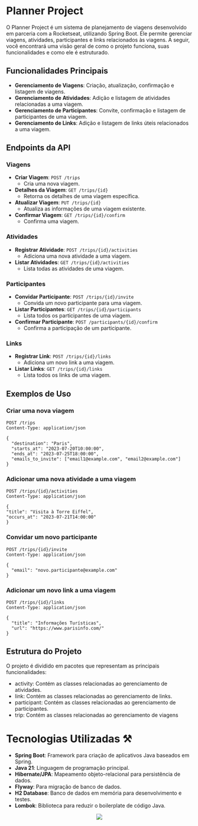 # Planner Project

O Planner Project é um sistema de planejamento de viagens desenvolvido em parceria com a Rocketseat, utilizando Spring Boot. Ele permite gerenciar viagens, atividades, participantes e links relacionados às viagens. A seguir, você encontrará uma visão geral de como o projeto funciona, suas funcionalidades e como ele é estruturado.

## Funcionalidades Principais

- **Gerenciamento de Viagens**: Criação, atualização, confirmação e listagem de viagens.
- **Gerenciamento de Atividades**: Adição e listagem de atividades relacionadas a uma viagem.
- **Gerenciamento de Participantes**: Convite, confirmação e listagem de participantes de uma viagem.
- **Gerenciamento de Links**: Adição e listagem de links úteis relacionados a uma viagem.

## Endpoints da API

### Viagens

- **Criar Viagem**: `POST /trips`
    - Cria uma nova viagem.
- **Detalhes da Viagem**: `GET /trips/{id}`
    - Retorna os detalhes de uma viagem específica.
- **Atualizar Viagem**: `PUT /trips/{id}`
    - Atualiza as informações de uma viagem existente.
- **Confirmar Viagem**: `GET /trips/{id}/confirm`
    - Confirma uma viagem.

### Atividades

- **Registrar Atividade**: `POST /trips/{id}/activities`
    - Adiciona uma nova atividade a uma viagem.
- **Listar Atividades**: `GET /trips/{id}/activities`
    - Lista todas as atividades de uma viagem.

### Participantes

- **Convidar Participante**: `POST /trips/{id}/invite`
    - Convida um novo participante para uma viagem.
- **Listar Participantes**: `GET /trips/{id}/participants`
    - Lista todos os participantes de uma viagem.
- **Confirmar Participante**: `POST /participants/{id}/confirm`
    - Confirma a participação de um participante.

### Links

- **Registrar Link**: `POST /trips/{id}/links`
    - Adiciona um novo link a uma viagem.
- **Listar Links**: `GET /trips/{id}/links`
    - Lista todos os links de uma viagem.

## Exemplos de Uso

### Criar uma nova viagem

```http
POST /trips
Content-Type: application/json

{
  "destination": "Paris",
  "starts_at": "2023-07-20T10:00:00",
  "ends_at": "2023-07-25T18:00:00",
  "emails_to_invite": ["email1@example.com", "email2@example.com"]
}
```

### Adicionar uma nova atividade a uma viagem

```http
POST /trips/{id}/activities
Content-Type: application/json

{
"title": "Visita à Torre Eiffel",
"occurs_at": "2023-07-21T14:00:00"
}
```
### Convidar um novo participante

```
POST /trips/{id}/invite
Content-Type: application/json

{
  "email": "novo.participante@example.com"
}

```

### Adicionar um novo link a uma viagem
```
POST /trips/{id}/links
Content-Type: application/json

{
  "title": "Informações Turísticas",
  "url": "https://www.parisinfo.com/"
}

```

## Estrutura do Projeto

O projeto é dividido em pacotes que representam as principais funcionalidades:

- activity: Contém as classes relacionadas ao gerenciamento de atividades.
- link: Contém as classes relacionadas ao gerenciamento de links.
- participant: Contém as classes relacionadas ao gerenciamento de participantes.
- trip: Contém as classes relacionadas ao gerenciamento de viagens

# Tecnologias Utilizadas ⚒️

- **Spring Boot**: Framework para criação de aplicativos Java baseados em Spring.
- **Java 21**: Linguagem de programação principal.
- **Hibernate/JPA**: Mapeamento objeto-relacional para persistência de dados.
- **Flyway**: Para migração de banco de dados.
- **H2 Database**: Banco de dados em memória para desenvolvimento e testes.
- **Lombok**: Biblioteca para reduzir o boilerplate de código Java.
 <p align="center">
  <a href="https://skillicons.dev">
   <img src="https://skillicons.dev/icons?i=java,postman,spring,hibernate,idea" />
 </a>
</p>
